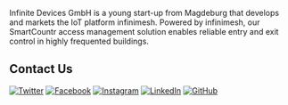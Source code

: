
Infinite Devices GmbH is a young start-up from Magdeburg that develops and markets the IoT platform infinimesh. Powered by infinimesh, our SmartCountr access management solution enables reliable entry and exit control in highly frequented buildings.

## Contact Us
<!-- Please don't remove this: Grab your social icons from https://github.com/carlsednaoui/gitsocial -->

<!-- display the social media buttons in your README -->

[![Twitter][1.1]][1]
[![Facebook][2.1]][2]
[![Instagram][3.1]][3]
[![LinkedIn][4.1]][4]
[![GitHub][5.1]][5]



<!-- links to social media icons -->
<!-- no need to change these -->

<!-- icons with padding -->

[1.1]: http://i.imgur.com/tXSoThF.png (twitter icon)
[2.1]: http://i.imgur.com/P3YfQoD.png (facebook icon)
[3.1]: http://i.imgur.com/J5de1Gn.png (instagram icon)
[4.1]: http://i.imgur.com/0o48UoR.png (linkedin icon)
[5.1]: http://i.imgur.com/0o48UoR.png (github icon)


<!-- links to your social media accounts -->
<!-- update these accordingly -->

[1]: http://www.twitter.com/infinitedevices
[2]: http://www.facebook.com/infinitedevices
[3]: https://www.instagram.com/infinitedevices
[4]: http://www.github.com/infinitedevices
[5]: http://www.github.com/infinitedevices
